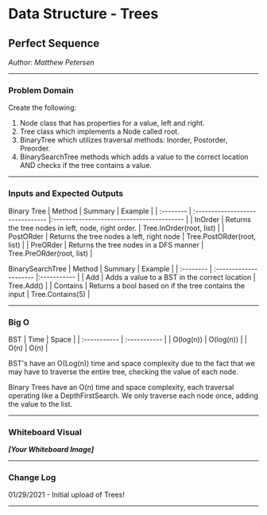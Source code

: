 # Data Structure - Trees

## Perfect Sequence
*Author: Matthew Petersen*

---

### Problem Domain

Create the following: 
1. Node class that has properties for a value, left and right.
2. Tree class which implements a Node called root.
3. BinaryTree which utilizes traversal methods: Inorder, Postorder, Preorder.
4. BinarySearchTree methods which adds a value to the correct location AND checks if the tree contains a value.

---

### Inputs and Expected Outputs
Binary Tree
| Method | Summary | Example | 
| :-------- | :------------------------------- |:----------------------------------------- |
| InOrder | Returns the tree nodes in left, node, right order. | Tree.InOrder(root, list<int>) |
| PostORder | Returns the tree nodes a left, right node | Tree.PostORder(root, list<int>) |
| PreORder | Returns the tree nodes in a DFS manner | Tree.PreORder(root, list<int>) |

BinarySearchTree
| Method | Summary | Example | 
| :-------- | :--------------------- |:----------- |
| Add | Adds a value to a BST in the correct location | Tree.Add() |
| Contains | Returns a bool based on if the tree contains the input | Tree.Contains(5) |

---

### Big O

BST
| Time | Space | 
| :----------- | :----------- |
| O(log(n)) | O(log(n)) |
| O(n) | O(n) | 

BST's have an O(Log(n)) time and space complexity due to the fact that we may have to traverse the entire tree, checking the value of each node.

Binary Trees have an O(n) time and space complexity, each traversal operating like a DepthFirstSearch. We only traverse each node once, adding the value to the list.

---


### Whiteboard Visual
***[Your Whiteboard Image]***


---

### Change Log
01/29/2021 - Initial upload of Trees!

---
